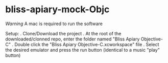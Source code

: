 # bliss-apiary-mock-Objc

*Warning*
A mac is required to run the software

Setup:
. Clone/Download the project
. At the root of the downloaded/clonned repo, enter the folder named "Bliss Apiary Objective-C"
. Double click the "Bliss Apiary Objective-C.xcworkspace" file
. Select the desired emulator and press the run button (identical to a music "play" button)
